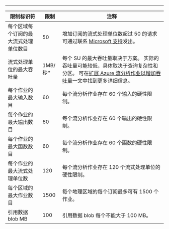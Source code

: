 ---
| 限制标识符 | 限制 | 注释 |
| --- | --- | --- |
| 每个区域每个订阅的最大流式处理单位数目 |50 |增加订阅的流式处理单位数超过 50 的请求可通过联系 [Microsoft 支持](https://support.microsoft.com/en-us)发出。 |
| 流式处理单位的最大吞吐量 |1MB/秒* |每个 SU 的最大吞吐量取决于方案。 实际的吞吐量可能较低，具体取决于查询复杂性和分区。 可在[扩展 Azure 流分析作业以增加吞吐量](../articles/stream-analytics/stream-analytics-scale-jobs.md)一文中找到更多详细信息。 |
| 每个作业的最大输入数目 |60 |每个流分析作业存在 60 个输入的硬性限制。 |
| 每个作业的最大输出数目 |60 |每个流分析作业存在 60 个输出的硬性限制。 |
| 每个作业的最大函数数目 |60 |每个流分析作业存在 60 个函数的硬性限制。 |
| 每个作业的最大流式处理单位数 |120 |每个流分析作业存在 120 个流式处理单位的硬性限制。 |
| 每个区域的最大作业数目 |1500 |每个地理区域的每个订阅最多可有 1500 个作业。 |
| 引用数据 blob MB | 100 | 引用数据 blob 每个不能大于 100 MB。 |


